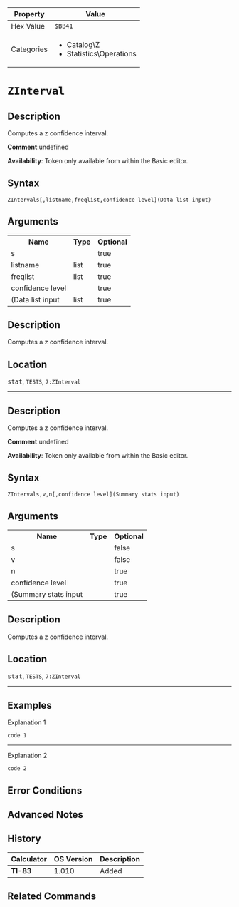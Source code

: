 | Property      | Value |
|---------------|-------|
| Hex Value     | `$BB41`|
| Categories    | <ul><li>Catalog\Z</li><li>Statistics\Operations</li></ul> |

# `ZInterval `

## Description
Computes a z confidence interval.

<b>Comment</b>:undefined

<b>Availability</b>: Token only available from within the Basic editor.

## Syntax
`ZIntervals[,listname,freqlist,confidence level](Data list input)`

## Arguments
<table>
<tr><th>Name</th><th>Type</th><th>Optional</th></tr>

<tr><td>s</td><td></td><td>true</td></tr>

<tr><td>listname</td><td>list</td><td>true</td></tr>

<tr><td>freqlist</td><td>list</td><td>true</td></tr>

<tr><td>confidence level</td><td></td><td>true</td></tr>

<tr><td>(Data list input</td><td>list</td><td>true</td></tr>

</table>

## Description
Computes a z confidence interval.

## Location
<kbd>stat</kbd>, `TESTS`, `7:ZInterval`
<hr>

## Description
Computes a z confidence interval.

<b>Comment</b>:undefined

<b>Availability</b>: Token only available from within the Basic editor.

## Syntax
`ZIntervals,v,n[,confidence level](Summary stats input)`

## Arguments
<table>
<tr><th>Name</th><th>Type</th><th>Optional</th></tr>

<tr><td>s</td><td></td><td>false</td></tr>

<tr><td>v</td><td></td><td>false</td></tr>

<tr><td>n</td><td></td><td>true</td></tr>

<tr><td>confidence level</td><td></td><td>true</td></tr>

<tr><td>(Summary stats input</td><td></td><td>true</td></tr>

</table>

## Description
Computes a z confidence interval.

## Location
<kbd>stat</kbd>, `TESTS`, `7:ZInterval`
<hr>

## Examples

Explanation 1
```ti-basic
code 1
```
---
Explanation 2
```ti-basic
code 2
```

## Error Conditions


## Advanced Notes


## History
| Calculator | OS Version | Description |
|------------|------------|-------------|
| <b>TI-83</b> | 1.010 | Added

## Related Commands

    